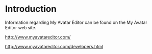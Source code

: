 # Introduction #
Information regarding My Avatar Editor can be found on the My Avatar Editor web site.

http://www.myavatareditor.com/

http://www.myavatareditor.com/developers.html